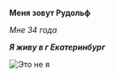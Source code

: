 **Меня зовут Рудольф**

*Мне 34 года*

***Я живу в г Екатеринбург***

![Это не я](https://avatars.mds.yandex.net/i?id=6be8c304eef3d0b9c6794c49aa47a853e2f77fc2-4984304-images-thumbs&n=13)